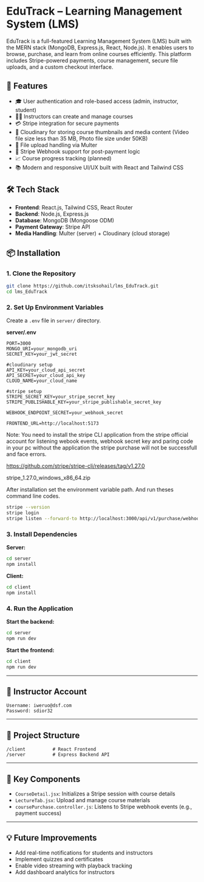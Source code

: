 # EduTrack – Learning Management System (LMS)

EduTrack is a full-featured Learning Management System (LMS) built with the MERN stack (MongoDB, Express.js, React, Node.js). It enables users to browse, purchase, and learn from online courses efficiently. This platform includes Stripe-powered payments, course management, secure file uploads, and a custom checkout interface.

## 🚀 Features

- 🎓 User authentication and role-based access (admin, instructor, student)
- 🧑‍🏫 Instructors can create and manage courses
- 💳 Stripe integration for secure payments
- 🎥 Cloudinary for storing course thumbnails and media content (Video file size less than 35 MB, Photo file size under 50KB)
- 📂 File upload handling via Multer
- 🧾 Stripe Webhook support for post-payment logic
- 📈 Course progress tracking (planned)
- 📚 Modern and responsive UI/UX built with React and Tailwind CSS

## 🛠️ Tech Stack

- **Frontend**: React.js, Tailwind CSS, React Router
- **Backend**: Node.js, Express.js
- **Database**: MongoDB (Mongoose ODM)
- **Payment Gateway**: Stripe API
- **Media Handling**: Multer (server) + Cloudinary (cloud storage)

## 📦 Installation

### 1. Clone the Repository

```bash
git clone https://github.com/itsksohail/lms_EduTrack.git
cd lms_EduTrack
````

### 2. Set Up Environment Variables

Create a `.env` file in `server/` directory.

**server/.env**

```env
PORT=3000
MONGO_URI=your_mongodb_uri
SECRET_KEY=your_jwt_secret

#cloudinary setup
API_KEY=your_cloud_api_secret
API_SECRET=your_cloud_api_key
CLOUD_NAME=your_cloud_name

#stripe setup
STRIPE_SECRET_KEY=your_stripe_secret_key
STRIPE_PUBLISHABLE_KEY=your_stripe_publishable_secret_key

WEBHOOK_ENDPOINT_SECRET=your_webhook_secret

FRONTEND_URL=http://localhost:5173
```

Note: You need to install the stripe CLI application from the stripe official account
for listening webook events, webhook secret key and paring code in your pc without the 
application the stripe purchase will not be successfull and face errors. 

https://github.com/stripe/stripe-cli/releases/tag/v1.27.0

stripe_1.27.0_windows_x86_64.zip

After installation set the environment variable path.
And run theses command line codes.

```bash
stripe --version
stripe login
stripe listen --forward-to http://localhost:3000/api/v1/purchase/webhook
```

### 3. Install Dependencies

**Server:**

```bash
cd server
npm install
```

**Client:**

```bash
cd client
npm install
```

### 4. Run the Application

**Start the backend:**

```bash
cd server
npm run dev
```

**Start the frontend:**

```bash
cd client
npm run dev
```

---

## 🧾 Instructor Account

```
Username: iweruo@dsf.com
Password: sdior32
```

---


## 📁 Project Structure

```
/client          # React Frontend
/server          # Express Backend API
```

---

## 🧩 Key Components

* `CourseDetail.jsx`: Initializes a Stripe session with course details
* `LectureTab.jsx`: Upload and manage course materials
* `coursePurchase.controller.js`: Listens to Stripe webhook events (e.g., payment success)
---

## 💡 Future Improvements

* Add real-time notifications for students and instructors
* Implement quizzes and certificates
* Enable video streaming with playback tracking
* Add dashboard analytics for instructors
